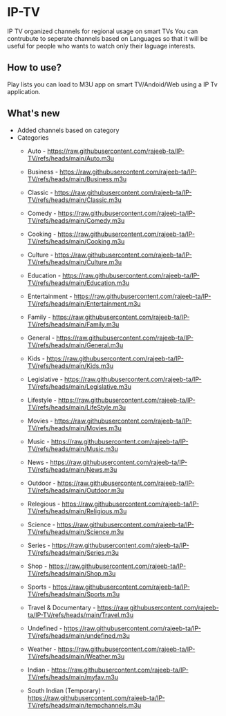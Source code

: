 # IP-TV
IP TV organized channels for regional usage on smart TVs
You can contrubute to seperate channels based on Languages so that it will be useful for people who wants to watch only their laguage interests.

## How to use?
Play lists you can load to M3U app on smart TV/Andoid/Web using a IP Tv application.

## What's new
- Added channels based on category
- Categories
    - Auto - https://raw.githubusercontent.com/rajeeb-ta/IP-TV/refs/heads/main/Auto.m3u
    - Business - https://raw.githubusercontent.com/rajeeb-ta/IP-TV/refs/heads/main/Business.m3u
    - Classic - https://raw.githubusercontent.com/rajeeb-ta/IP-TV/refs/heads/main/Classic.m3u
    - Comedy - https://raw.githubusercontent.com/rajeeb-ta/IP-TV/refs/heads/main/Comedy.m3u
    - Cooking - https://raw.githubusercontent.com/rajeeb-ta/IP-TV/refs/heads/main/Cooking.m3u
    - Culture - https://raw.githubusercontent.com/rajeeb-ta/IP-TV/refs/heads/main/Culture.m3u
    - Education - https://raw.githubusercontent.com/rajeeb-ta/IP-TV/refs/heads/main/Education.m3u
    - Entertainment - https://raw.githubusercontent.com/rajeeb-ta/IP-TV/refs/heads/main/Entertainment.m3u
    - Family - https://raw.githubusercontent.com/rajeeb-ta/IP-TV/refs/heads/main/Family.m3u
    - General - https://raw.githubusercontent.com/rajeeb-ta/IP-TV/refs/heads/main/General.m3u
    - Kids - https://raw.githubusercontent.com/rajeeb-ta/IP-TV/refs/heads/main/Kids.m3u
    - Legislative - https://raw.githubusercontent.com/rajeeb-ta/IP-TV/refs/heads/main/Legislative.m3u
    - Lifestyle - https://raw.githubusercontent.com/rajeeb-ta/IP-TV/refs/heads/main/LifeStyle.m3u
    - Movies - https://raw.githubusercontent.com/rajeeb-ta/IP-TV/refs/heads/main/Movies.m3u
    - Music - https://raw.githubusercontent.com/rajeeb-ta/IP-TV/refs/heads/main/Music.m3u
    - News - https://raw.githubusercontent.com/rajeeb-ta/IP-TV/refs/heads/main/News.m3u
    - Outdoor - https://raw.githubusercontent.com/rajeeb-ta/IP-TV/refs/heads/main/Outdoor.m3u
    - Relegious - https://raw.githubusercontent.com/rajeeb-ta/IP-TV/refs/heads/main/Religious.m3u
    - Science - https://raw.githubusercontent.com/rajeeb-ta/IP-TV/refs/heads/main/Science.m3u
    - Series - https://raw.githubusercontent.com/rajeeb-ta/IP-TV/refs/heads/main/Series.m3u
    - Shop - https://raw.githubusercontent.com/rajeeb-ta/IP-TV/refs/heads/main/Shop.m3u
    - Sports - https://raw.githubusercontent.com/rajeeb-ta/IP-TV/refs/heads/main/Sports.m3u
    - Travel & Documentary - https://raw.githubusercontent.com/rajeeb-ta/IP-TV/refs/heads/main/Travel.m3u
    - Undefined - https://raw.githubusercontent.com/rajeeb-ta/IP-TV/refs/heads/main/undefined.m3u
    - Weather - https://raw.githubusercontent.com/rajeeb-ta/IP-TV/refs/heads/main/Weather.m3u


    - Indian - https://raw.githubusercontent.com/rajeeb-ta/IP-TV/refs/heads/main/myfav.m3u
    - South Indian (Temporary) - https://raw.githubusercontent.com/rajeeb-ta/IP-TV/refs/heads/main/tempchannels.m3u
